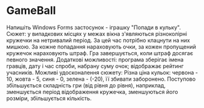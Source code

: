 # GameBall
Напишіть Windows Forms застосунок - іграшку "Попади в кульку".
Сюжет: у випадкових місцях у межах вікна з'являються різноколірні кружечки на нетривалий період. За цей час потрібно клацнути на них мишкою. За кожне попадання нараховують очки, за кожен пропущений кружечок нараховують штраф. Гра завершується, коли штраф досягає певного значення.
Додаткові можливості: програма зберігає імена гравців, дату і час спроби, набрану суму очок; відображає рейтинг учасників.
Можливі удосконалення сюжету:
Різна ціна кульок: червона - 10, жовта - 5, синя - 0, зелена - (-20), її збивати заборонено.
Поступово збільшується складність гри (від рівня до рівня), наприклад, зменшується період відображення кружечка, зменшуються його розміри, збільшується кількість.
